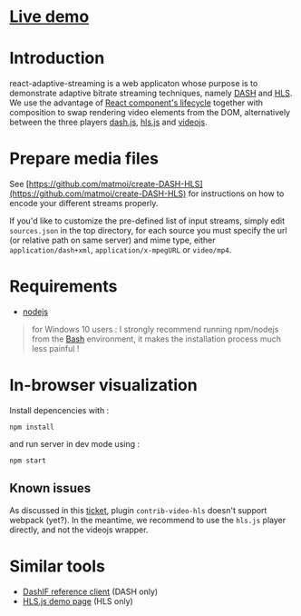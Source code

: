 # [Live demo](http://video.moutonnoir.eu/)

# Introduction

react-adaptive-streaming is a web applicaton whose purpose is to demonstrate adaptive bitrate streaming techniques, namely [DASH](http://dashif.org/about/) and [HLS](https://developer.apple.com/streaming/). We use the advantage of [React component's lifecycle](https://facebook.github.io/react/docs/state-and-lifecycle.html) together with composition to swap rendering video elements from the DOM, alternatively between the three players [dash.js](https://github.com/Dash-Industry-Forum/dash.js), [hls.js](https://github.com/video-dev/hls.js/tree/master) and [videojs](https://github.com/videojs/video.js).

# Prepare media files

See [https://github.com/matmoi/create-DASH-HLS](https://github.com/matmoi/create-DASH-HLS) for instructions on how to encode your different streams properly.

If you'd like to customize the pre-defined list of input streams, simply edit `sources.json` in the top directory, for each source you must specify the url (or relative path on same server) and mime type, either `application/dash+xml`, `application/x-mpegURL` or `video/mp4`.

# Requirements

- [nodejs](https://nodejs.org/en/download/)

> for Windows 10 users :
> I strongly recommend running npm/nodejs from the [Bash](https://msdn.microsoft.com/en-us/commandline/wsl/about) environment, it makes the installation process much less painful !

# In-browser visualization

Install depencencies with :
```
npm install
```

and run server in dev mode using :
```
npm start
```

## Known issues

As discussed in this [ticket](https://github.com/videojs/videojs-contrib-hls/issues/600), plugin `contrib-video-hls` doesn't support webpack (yet?). In the meantime, we recommend to use the `hls.js` player directly, and not the videojs wrapper.

# Similar tools

- [DashIF reference client](http://dashif.org/reference/players/javascript/latest/samples/dash-if-reference-player/index.html) (DASH only)
- [HLS.js demo page](http://video-dev.github.io/hls.js/demo/) (HLS only)